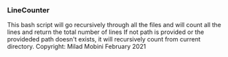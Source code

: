 
### LineCounter

This bash script will go recursively through all the files and will count all the lines and return the total number of lines
If not path is provided or the provideded path doesn't exists, it will recursively count from current directory.
Copyright: Milad Mobini February 2021
